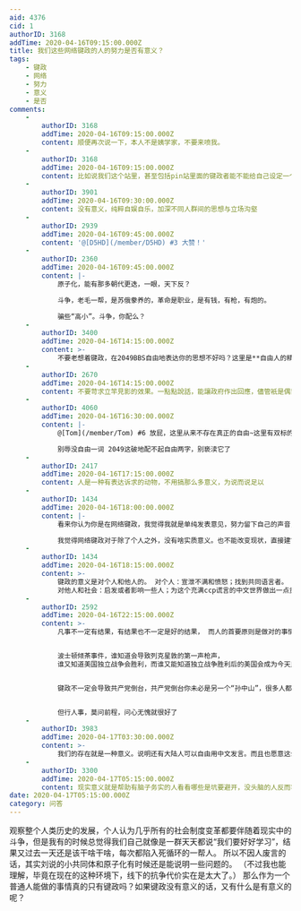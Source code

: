 ```yaml
---
aid: 4376
cid: 1
authorID: 3168
addTime: 2020-04-16T09:15:00.000Z
title: 我们这些网络键政的人的努力是否有意义？
tags:
    - 键政
    - 网络
    - 努力
    - 意义
    - 是否
comments:
    -
        authorID: 3168
        addTime: 2020-04-16T09:15:00.000Z
        content: 顺便再次说一下，本人不是姨学家，不要来喷我。
    -
        authorID: 3168
        addTime: 2020-04-16T09:15:00.000Z
        content: 比如说我们这个站里，甚至包括pin站里面的键政者能不能给自己设定一个小目标，就是转化一个浅红的小粉红？
    -
        authorID: 3901
        addTime: 2020-04-16T09:30:00.000Z
        content: 没有意义，纯粹自娱自乐，加深不同人群间的思想与立场沟壑
    -
        authorID: 2939
        addTime: 2020-04-16T09:45:00.000Z
        content: '@[D5HD](/member/D5HD) #3 大赞！'
    -
        authorID: 2360
        addTime: 2020-04-16T09:45:00.000Z
        content: |-
            原子化，能有那多朝代更迭，一眼，天下反？

            斗争，老毛一帮，是苏俄豢养的，革命是职业，是有钱，有枪，有炮的。

            骗些“高小”。斗争，你配么？
    -
        authorID: 3400
        addTime: 2020-04-16T14:15:00.000Z
        content: >-
            不要老想着键政，在2049BBS自由地表达你的思想不好吗？这里是**自由人的精神角落**，你可以讨论被禁止的书籍，音乐，电影，除非你没有精神生活。
    -
        authorID: 2670
        addTime: 2020-04-16T14:15:00.000Z
        content: 不要苛求立竿見影的效果。一點點說話，能讓政府作出回應，儘管衹是偶爾回應，已經是非常美好的成果。
    -
        authorID: 4060
        addTime: 2020-04-16T16:30:00.000Z
        content: |-
            @[Tom](/member/Tom) #6 放屁，这里从来不存在真正的自由~这里有双标的自由

            别辱没自由一词 2049这破地配不起自由两字，别亵渎它了
    -
        authorID: 2417
        addTime: 2020-04-16T17:15:00.000Z
        content: 人是一种有表达诉求的动物，不用搞那么多意义，为说而说足以
    -
        authorID: 1434
        addTime: 2020-04-16T18:00:00.000Z
        content: |-
            看来你认为你是在网络键政，我觉得我就是单纯发表意见，努力留下自己的声音，不期待中国政府有任何改变也不认为他们会有好的改变。

            我觉得网络键政对于除了个人之外，没有啥实质意义。也不能改变现状，直接建言ccp都不听，何况是在网上。
    -
        authorID: 1434
        addTime: 2020-04-16T18:15:00.000Z
        content: >-
            键政的意义是对个人和他人的。 对个人：宣泄不满和愤怒；找到共同语言者。
            对他人和社会：启发或者影响一些人；为这个充满ccp谎言的中文世界做出一点贡献，毕竟正常是中文世界是有各种声音的，而不能只是赞歌。
    -
        authorID: 2592
        addTime: 2020-04-16T22:15:00.000Z
        content: >-
            凡事不一定有结果，有结果也不一定是好的结果， 而人的首要原则是做对的事情。


            波士顿倾茶事件，谁知道会导致列克星敦的第一声枪声，
            谁又知道美国独立战争会胜利，而谁又能知道独立战争胜利后的美国会成为今天民主自由价值的灯塔？


            键政不一定会导致共产党倒台，共产党倒台你未必是另一个“孙中山”，很多人都是默默无名的革命者。


            但行人事，莫问前程，问心无愧就很好了
    -
        authorID: 3983
        addTime: 2020-04-17T03:30:00.000Z
        content: >-
            我们的存在就是一种意义。说明还有大陆人可以自由用中文发言。而且也愿意这么做。你可以想想早期地下党那些人比我们辛苦多了。他们冒着生命危险维持地下事业。而我们可以挂代理隐藏身份。想说多说少都随意。甚至做为娱乐。
    -
        authorID: 3300
        addTime: 2020-04-17T05:15:00.000Z
        content: 现实意义就是帮助有脑子务实的人看看哪些是坑要避开，没头脑的人反而容易被别人带到坑里。
date: 2020-04-17T05:15:00.000Z
category: 问答
---
```


观察整个人类历史的发展，个人认为几乎所有的社会制度变革都要伴随着现实中的斗争，但是我有的时候总觉得我们自己就像是一群天天都说“我们要好好学习”，结果又过去一天还是该干啥干啥，每次都陷入死循环的一帮人。 所以不因人废言的话，其实刘说的小共同体和原子化有时候还是能说明一些问题的。 （不过我也能理解，毕竟在现在的这种环境下，线下的抗争代价实在是太大了。） 那么作为一个普通人能做的事情真的只有键政吗？如果键政没有意义的话，又有什么是有意义的呢？
